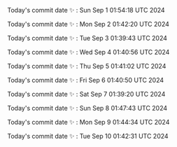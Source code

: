 Today's commit date ✨ : Sun Sep 1 01:54:18 UTC 2024 

Today's commit date ✨ : Mon Sep 2 01:42:20 UTC 2024 

Today's commit date ✨ : Tue Sep 3 01:39:43 UTC 2024 

Today's commit date ✨ : Wed Sep 4 01:40:56 UTC 2024 

Today's commit date ✨ : Thu Sep 5 01:41:02 UTC 2024 

Today's commit date ✨ : Fri Sep 6 01:40:50 UTC 2024 

Today's commit date ✨ : Sat Sep 7 01:39:20 UTC 2024 

Today's commit date ✨ : Sun Sep 8 01:47:43 UTC 2024 

Today's commit date ✨ : Mon Sep 9 01:44:34 UTC 2024 

Today's commit date ✨ : Tue Sep 10 01:42:31 UTC 2024 

